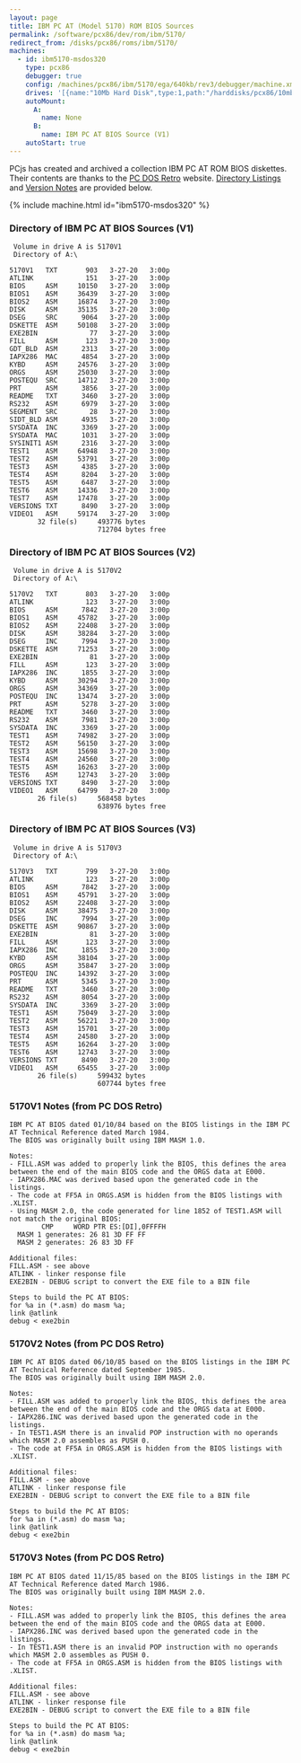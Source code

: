 ```yaml
---
layout: page
title: IBM PC AT (Model 5170) ROM BIOS Sources
permalink: /software/pcx86/dev/rom/ibm/5170/
redirect_from: /disks/pcx86/roms/ibm/5170/
machines:
  - id: ibm5170-msdos320
    type: pcx86
    debugger: true
    config: /machines/pcx86/ibm/5170/ega/640kb/rev3/debugger/machine.xml
    drives: '[{name:"10Mb Hard Disk",type:1,path:"/harddisks/pcx86/10mb/MSDOS320-C400.json"}]'
    autoMount:
      A:
        name: None
      B:
        name: IBM PC AT BIOS Source (V1)
    autoStart: true
---
```


PCjs has created and archived a collection IBM PC AT ROM BIOS diskettes.  Their contents are thanks to the [PC DOS Retro](https://pcdosretro.github.io) website.  [Directory Listings](#directory-of-ibm-pc-at-bios-source-v1) and [Version Notes](#5170v1-notes-from-pc-dos-retro) are provided below.

{% include machine.html id="ibm5170-msdos320" %}

### Directory of IBM PC AT BIOS Sources (V1)

     Volume in drive A is 5170V1
     Directory of A:\

    5170V1   TXT       903   3-27-20   3:00p
    ATLINK             151   3-27-20   3:00p
    BIOS     ASM     10150   3-27-20   3:00p
    BIOS1    ASM     36439   3-27-20   3:00p
    BIOS2    ASM     16874   3-27-20   3:00p
    DISK     ASM     35135   3-27-20   3:00p
    DSEG     SRC      9064   3-27-20   3:00p
    DSKETTE  ASM     50108   3-27-20   3:00p
    EXE2BIN             77   3-27-20   3:00p
    FILL     ASM       123   3-27-20   3:00p
    GDT_BLD  ASM      2313   3-27-20   3:00p
    IAPX286  MAC      4854   3-27-20   3:00p
    KYBD     ASM     24576   3-27-20   3:00p
    ORGS     ASM     25030   3-27-20   3:00p
    POSTEQU  SRC     14712   3-27-20   3:00p
    PRT      ASM      3856   3-27-20   3:00p
    README   TXT      3460   3-27-20   3:00p
    RS232    ASM      6979   3-27-20   3:00p
    SEGMENT  SRC        28   3-27-20   3:00p
    SIDT_BLD ASM      4935   3-27-20   3:00p
    SYSDATA  INC      3369   3-27-20   3:00p
    SYSDATA  MAC      1031   3-27-20   3:00p
    SYSINIT1 ASM      2316   3-27-20   3:00p
    TEST1    ASM     64948   3-27-20   3:00p
    TEST2    ASM     53791   3-27-20   3:00p
    TEST3    ASM      4385   3-27-20   3:00p
    TEST4    ASM      8204   3-27-20   3:00p
    TEST5    ASM      6487   3-27-20   3:00p
    TEST6    ASM     14336   3-27-20   3:00p
    TEST7    ASM     17478   3-27-20   3:00p
    VERSIONS TXT      8490   3-27-20   3:00p
    VIDEO1   ASM     59174   3-27-20   3:00p
           32 file(s)     493776 bytes
                          712704 bytes free

### Directory of IBM PC AT BIOS Sources (V2)

     Volume in drive A is 5170V2
     Directory of A:\

    5170V2   TXT       803   3-27-20   3:00p
    ATLINK             123   3-27-20   3:00p
    BIOS     ASM      7842   3-27-20   3:00p
    BIOS1    ASM     45782   3-27-20   3:00p
    BIOS2    ASM     22408   3-27-20   3:00p
    DISK     ASM     38284   3-27-20   3:00p
    DSEG     INC      7994   3-27-20   3:00p
    DSKETTE  ASM     71253   3-27-20   3:00p
    EXE2BIN             81   3-27-20   3:00p
    FILL     ASM       123   3-27-20   3:00p
    IAPX286  INC      1855   3-27-20   3:00p
    KYBD     ASM     30294   3-27-20   3:00p
    ORGS     ASM     34369   3-27-20   3:00p
    POSTEQU  INC     13474   3-27-20   3:00p
    PRT      ASM      5278   3-27-20   3:00p
    README   TXT      3460   3-27-20   3:00p
    RS232    ASM      7981   3-27-20   3:00p
    SYSDATA  INC      3369   3-27-20   3:00p
    TEST1    ASM     74982   3-27-20   3:00p
    TEST2    ASM     56150   3-27-20   3:00p
    TEST3    ASM     15698   3-27-20   3:00p
    TEST4    ASM     24560   3-27-20   3:00p
    TEST5    ASM     16263   3-27-20   3:00p
    TEST6    ASM     12743   3-27-20   3:00p
    VERSIONS TXT      8490   3-27-20   3:00p
    VIDEO1   ASM     64799   3-27-20   3:00p
           26 file(s)     568458 bytes
                          638976 bytes free

### Directory of IBM PC AT BIOS Sources (V3)

     Volume in drive A is 5170V3
     Directory of A:\

    5170V3   TXT       799   3-27-20   3:00p
    ATLINK             123   3-27-20   3:00p
    BIOS     ASM      7842   3-27-20   3:00p
    BIOS1    ASM     45791   3-27-20   3:00p
    BIOS2    ASM     22408   3-27-20   3:00p
    DISK     ASM     38475   3-27-20   3:00p
    DSEG     INC      7994   3-27-20   3:00p
    DSKETTE  ASM     90867   3-27-20   3:00p
    EXE2BIN             81   3-27-20   3:00p
    FILL     ASM       123   3-27-20   3:00p
    IAPX286  INC      1855   3-27-20   3:00p
    KYBD     ASM     38104   3-27-20   3:00p
    ORGS     ASM     35847   3-27-20   3:00p
    POSTEQU  INC     14392   3-27-20   3:00p
    PRT      ASM      5345   3-27-20   3:00p
    README   TXT      3460   3-27-20   3:00p
    RS232    ASM      8054   3-27-20   3:00p
    SYSDATA  INC      3369   3-27-20   3:00p
    TEST1    ASM     75049   3-27-20   3:00p
    TEST2    ASM     56221   3-27-20   3:00p
    TEST3    ASM     15701   3-27-20   3:00p
    TEST4    ASM     24580   3-27-20   3:00p
    TEST5    ASM     16264   3-27-20   3:00p
    TEST6    ASM     12743   3-27-20   3:00p
    VERSIONS TXT      8490   3-27-20   3:00p
    VIDEO1   ASM     65455   3-27-20   3:00p
           26 file(s)     599432 bytes
                          607744 bytes free

### 5170V1 Notes (from PC DOS Retro)

    IBM PC AT BIOS dated 01/10/84 based on the BIOS listings in the IBM PC AT Technical Reference dated March 1984.
    The BIOS was originally built using IBM MASM 1.0.
    
    Notes:
    - FILL.ASM was added to properly link the BIOS, this defines the area between the end of the main BIOS code and the ORGS data at E000.
    - IAPX286.MAC was derived based upon the generated code in the listings.
    - The code at FF5A in ORGS.ASM is hidden from the BIOS listings with .XLIST.
    - Using MASM 2.0, the code generated for line 1852 of TEST1.ASM will not match the original BIOS:
            CMP     WORD PTR ES:[DI],0FFFFH
      MASM 1 generates: 26 81 3D FF FF
      MASM 2 generates: 26 83 3D FF
    
    Additional files:
    FILL.ASM - see above
    ATLINK - linker response file
    EXE2BIN - DEBUG script to convert the EXE file to a BIN file
    
    Steps to build the PC AT BIOS:
    for %a in (*.asm) do masm %a;
    link @atlink
    debug < exe2bin

### 5170V2 Notes (from PC DOS Retro)

    IBM PC AT BIOS dated 06/10/85 based on the BIOS listings in the IBM PC AT Technical Reference dated September 1985.
    The BIOS was originally built using IBM MASM 2.0.
    
    Notes:
    - FILL.ASM was added to properly link the BIOS, this defines the area between the end of the main BIOS code and the ORGS data at E000.
    - IAPX286.INC was derived based upon the generated code in the listings.
    - In TEST1.ASM there is an invalid POP instruction with no operands which MASM 2.0 assembles as PUSH 0.
    - The code at FF5A in ORGS.ASM is hidden from the BIOS listings with .XLIST.
    
    Additional files:
    FILL.ASM - see above
    ATLINK - linker response file
    EXE2BIN - DEBUG script to convert the EXE file to a BIN file
    
    Steps to build the PC AT BIOS:
    for %a in (*.asm) do masm %a;
    link @atlink
    debug < exe2bin

### 5170V3 Notes (from PC DOS Retro)

    IBM PC AT BIOS dated 11/15/85 based on the BIOS listings in the IBM PC AT Technical Reference dated March 1986.
    The BIOS was originally built using IBM MASM 2.0.
    
    Notes:
    - FILL.ASM was added to properly link the BIOS, this defines the area between the end of the main BIOS code and the ORGS data at E000.
    - IAPX286.INC was derived based upon the generated code in the listings.
    - In TEST1.ASM there is an invalid POP instruction with no operands which MASM 2.0 assembles as PUSH 0.
    - The code at FF5A in ORGS.ASM is hidden from the BIOS listings with .XLIST.
    
    Additional files:
    FILL.ASM - see above
    ATLINK - linker response file
    EXE2BIN - DEBUG script to convert the EXE file to a BIN file
    
    Steps to build the PC AT BIOS:
    for %a in (*.asm) do masm %a;
    link @atlink
    debug < exe2bin
